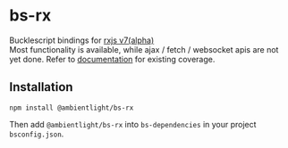 # bs-rx
Bucklescript bindings for [rxjs v7(alpha)](https://github.com/ReactiveX/rxjs)  
Most functionality is available, while ajax / fetch / websocket apis are not yet done. Refer to [documentation](https://ambientlight.github.io/bs-rx) for existing coverage.

## Installation

```
npm install @ambientlight/bs-rx
```

Then add `@ambientlight/bs-rx` into `bs-dependencies` in your project `bsconfig.json`.